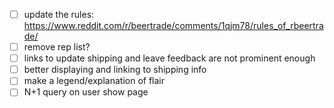 - [ ] update the rules: https://www.reddit.com/r/beertrade/comments/1qjm78/rules_of_rbeertrade/
- [ ] remove rep list?
- [ ] links to update shipping and leave feedback are not prominent enough
- [ ] better displaying and linking to shipping info
- [ ] make a legend/explanation of flair
- [ ] N+1 query on user show page
